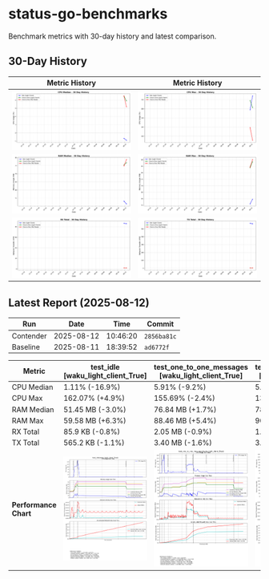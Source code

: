 # status-go-benchmarks

Benchmark metrics with 30-day history and latest comparison.

## 30-Day History

| Metric History                                         | Metric History                                     |
|--------------------------------------------------------|----------------------------------------------------|
| ![cpu_median_history.png](docs/cpu_median_history.png) | ![cpu_max_history.png](docs/cpu_max_history.png)   |
| ![ram_median_history.png](docs/ram_median_history.png) | ![ram_max_history.png](docs/ram_max_history.png)   |
| ![rx_total_history.png](docs/rx_total_history.png)     | ![tx_total_history.png](docs/tx_total_history.png) |

## Latest Report (2025-08-12)

| Run       | Date       | Time     | Commit      |
|-----------|------------|----------|-------------|
| Contender | 2025-08-12 | 10:46:20 | `2856ba81c` |
| Baseline  | 2025-08-11 | 18:39:52 | `ad6772f`   |

| Metric                | test_idle<br>[waku_light_client_True]                                                                                            | test_one_to_one_messages<br>[waku_light_client_True]                                                                                                           | test_one_to_one_messages<br>[waku_light_client_False]                                                                                                            |
|-----------------------|----------------------------------------------------------------------------------------------------------------------------------|----------------------------------------------------------------------------------------------------------------------------------------------------------------|------------------------------------------------------------------------------------------------------------------------------------------------------------------|
| CPU Median            | 1.11% (-16.9%)                                                                                                                   | 5.91% (-9.2%)                                                                                                                                                  | 5.20% (-20.1%)                                                                                                                                                   |
| CPU Max               | 162.07% (+4.9%)                                                                                                                  | 155.69% (-2.4%)                                                                                                                                                | 137.80% (-4.8%)                                                                                                                                                  |
| RAM Median            | 51.45 MB (-3.0%)                                                                                                                 | 76.84 MB (+1.7%)                                                                                                                                               | 78.78 MB (+5.1%)                                                                                                                                                 |
| RAM Max               | 59.58 MB (+6.3%)                                                                                                                 | 88.46 MB (+5.4%)                                                                                                                                               | 90.15 MB (+6.8%)                                                                                                                                                 |
| RX Total              | 85.9 KB (-0.8%)                                                                                                                  | 2.05 MB (-0.9%)                                                                                                                                                | 1.99 MB (-4.2%)                                                                                                                                                  |
| TX Total              | 565.2 KB (-1.1%)                                                                                                                 | 3.40 MB (-1.6%)                                                                                                                                                | 3.80 MB (-3.5%)                                                                                                                                                  |
| **Performance Chart** | ![test_idle[waku_light_client_True]](benchmarks/20250812T104620_2856ba81c/test_idle[waku_light_client_True]-20250812-103911.png) | ![test_one_to_one_messages[waku_light_client_True]](benchmarks/20250812T104620_2856ba81c/test_one_to_one_messages[waku_light_client_True]-20250812-104541.png) | ![test_one_to_one_messages[waku_light_client_False]](benchmarks/20250812T104620_2856ba81c/test_one_to_one_messages[waku_light_client_False]-20250812-104225.png) |
